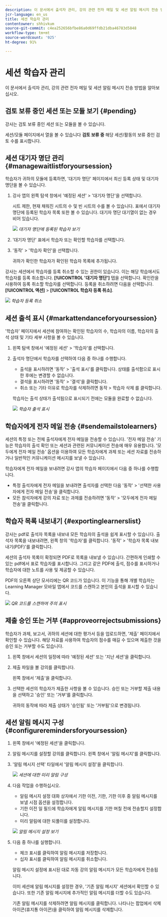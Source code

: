 ```yaml
---
description: 이 문서에서 출석자 관리, 강의 관련 전자 메일 및 세션 알림 메시지 전송 방법을 알아보십시오.
jcr-language: en_us
title: 세션 학습자 관리
contentowner: shhivkum
source-git-commit: c4ea252656bfbe86a0d69ffdb21dba46783d5848
workflow-type: tm+mt
source-wordcount: '925'
ht-degree: 91%

---
```




# 세션 학습자 관리

이 문서에서 출석자 관리, 강의 관련 전자 메일 및 세션 알림 메시지 전송 방법을 알아보십시오.

## 검토 보류 중인 세션 또는 모듈 보기 {#pending}

강사는 검토 보류 중인 세션 또는 모듈을 볼 수 있습니다.

세션/모듈 페이지에서 열을 볼 수 있습니다 **검토 보류 중** 해당 세션/활동의 보류 중인 검토 수를 표시합니다.

## 세션 대기자 명단 관리 {#managewaitlistforyoursession}

학습자가 귀하의 모듈에 등록하면, &#39;대기자 명단&#39; 페이지에서 최신 등록 상태 및 대기자 명단을 볼 수 있습니다.

1. 강사 앱의 왼쪽 탐색 창에서 &#39;예정된 세션&#39; > &#39;대기자 명단&#39;을 선택합니다.

   시트 제한, 현재 채워진 시트의 수 및 빈 시트의 수를 볼 수 있습니다. 표에서 대기자 명단에 등록된 학습자 목록 또한 볼 수 있습니다. 대기자 명단 대기열이 없는 경우 비어 있습니다.

   ![](assets/waitlist.png)
   *대기자 명단에 등록된 학습자 보기*

1. &#39;대기자 명단&#39; 표에서 학습자 또는 확인할 학습자를 선택합니다.
1. &#39;동작&#39; > &#39;학습자 확인&#39;을 선택합니다.

   귀하가 확인한 학습자가 확인된 학습자 목록에 추가됩니다.

강사는 세션에서 학습자를 등록 취소할 수 있는 권한이 있습니다. 이는 해당 학습에서도 학습자를 등록 취소합니다. **[!UICONTROL &#39;대기자 명단&#39;]** 탭을 선택합니다. 확인란을 사용하여 등록 취소할 학습자를 선택합니다. 등록을 취소하려면 다음을 선택합니다. **[!UICONTROL 액션]** > **[!UICONTROL 학습자 등록 취소]**.

![](assets/unenroll-learners.png)
*학습자 등록 취소*

## 세션 출석 표시 {#markattendanceforyoursession}

&#39;학습자&#39; 페이지에서 세션에 참여하는 확인된 학습자의 수, 학습자의 이름, 학습자의 출석 상태 및 기타 세부 사항을 볼 수 있습니다.

1. 왼쪽 탐색 창에서 &#39;예정된 세션&#39; > &#39;학습자&#39;를 선택합니다.
1. 출석자 명단에서 학습자를 선택하여 다음 중 하나를 수행합니다.

   * 출석을 표시하려면 &#39;동작&#39; > &#39;출석 표시&#39;를 클릭합니다. 상태를 출석함으로 표시한 후에는 변경할 수 없습니다.
   * 결석을 표시하려면 &#39;동작&#39; > &#39;결석&#39;을 클릭합니다.
   * 취소 또는 기타 이유로 학습자를 삭제하려면 동작 > 학습자 삭제 를 클릭합니다.

   학습자는 출석 상태가 출석됨으로 표시되기 전에는 모듈을 완료할 수 없습니다.

   ![](assets/markattendance.png)
   *학습자 출석 표시*

## 학습자에게 전자 메일 전송 {#sendemailstolearners}

세션의 특정 또는 전체 출석자에게 전자 메일을 전송할 수 있습니다. &#39;전자 메일 전송&#39; 기능은 학습자의 출석 확인 또는 세션과 관련된 커뮤니케이션 전송에 매우 유용합니다. &#39;모두에게 전자 메일 전송&#39; 옵션을 이용하여 모든 학습자에게 과제 또는 세션 자료를 전송하거나 일반적인 커뮤니케이션 메시지를 보낼 수 있습니다.

학습자에게 전자 메일을 보내려면 강사 앱의 학습자 페이지에서 다음 중 하나를 수행합니다.

* 특정 출석자에게 전자 메일을 보내려면 출석자를 선택한 다음 &#39;동작&#39; > &#39;선택한 사용자에게 전자 메일 전송&#39;을 클릭합니다.
* 모든 참석자에게 강의 자료 또는 과제를 전송하려면 &#39;동작&#39; > &#39;모두에게 전자 메일 전송&#39;을 클릭합니다.

## 학습자 목록 내보내기 {#exportinglearnerslist}

강사는 pdf로 출석자 목록을 내보내 모든 학습자의 출석을 쉽게 표시할 수 있습니다. 출석자 목록을 내보내려면, 왼쪽 창의 &#39;학습자&#39;를 클릭합니다. &#39;동작&#39; > &#39;학습자 목록 내보내기(PDF)&#39;를 클릭합니다.

세션의 출석자 목록이 확정되면 PDF로 목록을 내보낼 수 있습니다. 간편하게 인쇄할 수 있는 pdf에서 표로 학습자를 표시합니다. 그리고 같은 PDF에 출석, 점수를 표시하거나 학습자에 대한 노트를 사용 및 제공할 수 있습니다.

PDF의 오른쪽 상단 모서리에는 QR 코드가 있습니다. 이 기능을 통해 개별 학습자는 Learning Manager 모바일 앱에서 코드를 스캔하고 본인의 출석을 표시할 수 있습니다.

![](assets/exportpdf.png)
*QR 코드를 스캔하여 주의 표시*

## 제출 승인 또는 거부 {#approveorrejectsubmissions}

학습자가 과제, 보고서, 귀하의 세션에 대한 평가서 등을 업로드하면, &#39;제출&#39; 페이지에서 확인할 수 있습니다. 해당 자료를 사용하여 학습자의 점수를 매길 수 있으며 제출한 것을 승인 또는 거부할 수도 있습니다.

1. 왼쪽 창에서 세션의 일정에 따라 &#39;예정된 세션&#39; 또는 &#39;지난 세션&#39;을 클릭합니다.
1. 제출 파일을 볼 강의를 클릭합니다.

   왼쪽 창에서 &#39;제출&#39;을 클릭합니다.

1. 선택한 세션의 학습자가 제출한 사항을 볼 수 있습니다. 승인 또는 거부할 제출 내용을 선택하고 &#39;승인&#39; 또는 &#39;거부&#39;를 클릭합니다.

   귀하의 동작에 따라 제출 상태가 &#39;승인됨&#39; 또는 &#39;거부됨&#39;으로 변경됩니다.

## 세션 알림 메시지 구성 {#configureremindersforyoursession}

1. 왼쪽 창에서 &#39;예정된 세션&#39;을 클릭합니다.
1. 알림 메시지를 설정할 강의를 클릭합니다. 왼쪽 창에서 &#39;알림 메시지&#39;를 클릭합니다.
1. &#39;알림 메시지 선택&#39; 타일에서 &#39;알림 메시지 설정&#39;을 클릭합니다.

   ![](assets/setreminder.png)
   *세션에 대한 미리 알림 구성*

1. 다음 작업을 수행하십시오.

   * 알림 메시지 설정 대화 상자에서 기한 이전, 기한, 기한 이후 중 알림 메시지를 보낼 시점 옵션을 설정합니다.
   * 기한 이전 일 필드에 학습자에게 알림 메시지를 기한 며칠 전에 전송할지 설정합니다.
   * 미리 알림에 대한 되풀이를 설정합니다.

   ![](assets/remindersettings.png)
   *알림 메시지 설정 보기*

1. 다음 중 하나를 실행합니다.

   * 체크 표시를 클릭하여 알림 메시지를 저장합니다.
   * 십자 표시를 클릭하여 알림 메시지를 취소합니다.

   알림 메시지 설정에 표시된 대로 자동 강의 알림 메시지가 모든 학습자에게 전송됩니다.

   이미 세션에 알림 메시지를 설정한 경우, &#39;기존 알림 메시지&#39; 세션에서 확인할 수 있습니다. 또한 기존 알림 메시지에 추가적인 알림 메시지를 더할 수도 있습니다.

   기존 알림 메시지를 삭제하려면 알림 메시지를 클릭합니다. 나타나는 팝업에서 삭제 아이콘(휴지통 아이콘)을 클릭하여 알림 메시지를 삭제합니다.
